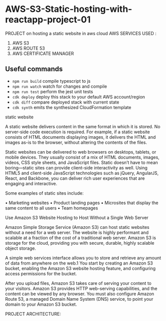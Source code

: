 # AWS-S3-Static-hosting-with-reactapp-project-01
PROJECT on hosting a static website in aws cloud
AWS SERVICES USED :
1. AWS S3
2. AWS ROUTE 53
3. AWS CERTIFICATE MANAGER

## Useful commands

 * `npm run build`   compile typescript to js
 * `npm run watch`   watch for changes and compile
 * `npm run test`    perform the jest unit tests
 * `cdk deploy`      deploy this stack to your default AWS account/region
 * `cdk diff`        compare deployed stack with current state
 * `cdk synth`       emits the synthesized CloudFormation template

static website


A static website delivers content in the same format in which it is stored. No server-side
code execution is required. For example, if a static website consists of HTML
documents displaying images, it delivers the HTML and images as-is to the browser,
without altering the contents of the files.

Static websites can be delivered to web browsers on desktops, tablets, or mobile
devices. They usually consist of a mix of HTML documents, images, videos, CSS style
sheets, and JavaScript files. Static doesn’t have to mean boring—static sites can
provide client-side interactivity as well. Using HTML5 and client-side JavaScript
technologies such as jQuery, AngularJS, React, and Backbone, you can deliver rich
user experiences that are engaging and interactive.

Some examples of static sites include:

• Marketing websites
• Product landing pages
• Microsites that display the same content to all users
• Team homepages


Use Amazon S3 Website Hosting to Host Without a Single Web Server

Amazon Simple Storage Service (Amazon S3) can host static websites without a need
for a web server. The website is highly performant and scalable at a fraction of the cost
of a traditional web server. Amazon S3 is storage for the cloud, providing you with
secure, durable, highly scalable object storage. 

A simple web services interface allows
you to store and retrieve any amount of data from anywhere on the web.1
You start by creating an Amazon S3 bucket, enabling the Amazon S3 website hosting
feature, and configuring access permissions for the bucket.

After you upload files,
Amazon S3 takes care of serving your content to your visitors.
Amazon S3 provides HTTP web-serving capabilities, and the content can be viewed by
any browser. You must also configure Amazon Route 53, a managed Domain Name
System (DNS) service, to point your domain to your Amazon S3 bucket.


PROJECT ARCHITECTURE:

